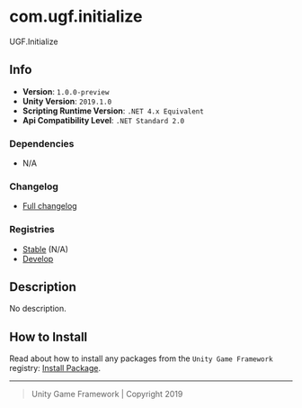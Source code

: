 # com.ugf.initialize

UGF.Initialize

## Info

- **Version**: `1.0.0-preview`
- **Unity Version**: `2019.1.0`
- **Scripting Runtime Version**: `.NET 4.x Equivalent`
- **Api Compatibility Level**: `.NET Standard 2.0`

### Dependencies

- N/A

### Changelog

- [Full changelog][1]

### Registries

- [Stable][2] (N/A)
- [Develop][3]

## Description

No description.

## How to Install

Read about how to install any packages from the `Unity Game Framework` registry: [Install Package][4].

---
> Unity Game Framework | Copyright 2019

[1]: changelog.md
[2]: https://bintray.com/unity-game-framework/stable/com.ugf.initialize
[3]: https://bintray.com/unity-game-framework/dev/com.ugf.initialize
[4]: https://github.com/unity-game-framework/ugf-documentation/wiki/Install-Package
